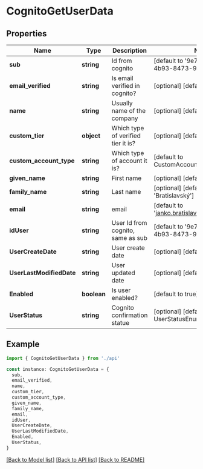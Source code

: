 # CognitoGetUserData

## Properties

| Name                     | Type        | Description                        | Notes                                               |
| ------------------------ | ----------- | ---------------------------------- | --------------------------------------------------- |
| **sub**                  | **string**  | Id from cognito                    | [default to '9e7791b2-787b-4b93-8473-94a70a516025'] |
| **email_verified**       | **string**  | Is email verified in cognito?      | [optional] [default to 'true']                      |
| **name**                 | **string**  | Usually name of the company        | [optional] [default to undefined]                   |
| **custom_tier**          | **object**  | Which type of verified tier it is? | [optional] [default to undefined]                   |
| **custom_account_type**  | **string**  | Which type of account it is?       | [default to CustomAccountTypeEnum_Fo]               |
| **given_name**           | **string**  | First name                         | [optional] [default to 'Jožko']                     |
| **family_name**          | **string**  | Last name                          | [optional] [default to 'Bratislavský']              |
| **email**                | **string**  | email                              | [default to 'janko.bratislavsky@bratislava.sk']     |
| **idUser**               | **string**  | User Id from cognito, same as sub  | [default to '9e7791b2-787b-4b93-8473-94a70a516025'] |
| **UserCreateDate**       | **string**  | User create date                   | [optional] [default to undefined]                   |
| **UserLastModifiedDate** | **string**  | User updated date                  | [optional] [default to undefined]                   |
| **Enabled**              | **boolean** | Is user enabled?                   | [default to true]                                   |
| **UserStatus**           | **string**  | Cognito confirmation statue        | [optional] [default to UserStatusEnum_Confirmed]    |

## Example

```typescript
import { CognitoGetUserData } from './api'

const instance: CognitoGetUserData = {
  sub,
  email_verified,
  name,
  custom_tier,
  custom_account_type,
  given_name,
  family_name,
  email,
  idUser,
  UserCreateDate,
  UserLastModifiedDate,
  Enabled,
  UserStatus,
}
```

[[Back to Model list]](../README.md#documentation-for-models) [[Back to API list]](../README.md#documentation-for-api-endpoints) [[Back to README]](../README.md)
